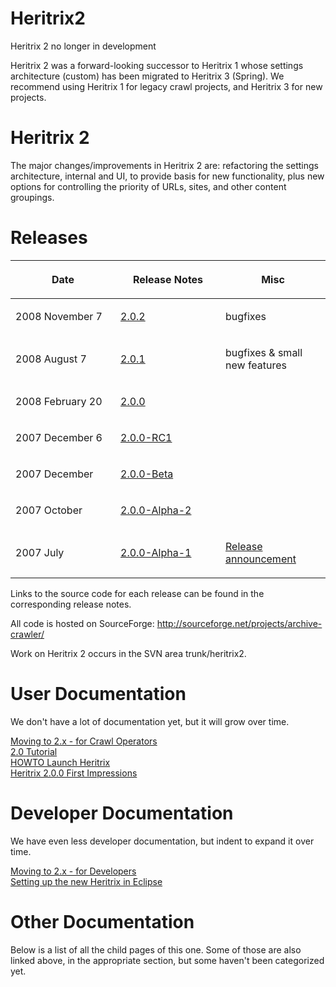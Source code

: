 # Heritrix2

Heritrix 2 no longer in development

Heritrix 2 was a forward-looking successor to Heritrix 1 whose settings
architecture (custom) has been migrated to Heritrix 3 (Spring). We
recommend using Heritrix 1 for legacy crawl projects, and Heritrix 3 for
new projects.

# Heritrix 2

The major changes/improvements in Heritrix 2 are: refactoring the
settings architecture, internal and UI, to provide basis for new
functionality, plus new options for controlling the priority of URLs,
sites, and other content groupings.

# Releases

<table>
<colgroup>
<col style="width: 33%" />
<col style="width: 33%" />
<col style="width: 33%" />
</colgroup>
<thead>
<tr class="header">
<th><p>Date</p></th>
<th><p>Release Notes</p></th>
<th><p>Misc</p></th>
</tr>
</thead>
<tbody>
<tr class="odd">
<td><p>2008 November 7</p></td>
<td><p><a href="2.0.2%20Release%20Notes">2.0.2</a></p></td>
<td><p>bugfixes</p></td>
</tr>
<tr class="even">
<td><p>2008 August 7</p></td>
<td><p><a href="2.0.1%20Release%20Notes">2.0.1</a></p></td>
<td><p>bugfixes &amp; small new features</p></td>
</tr>
<tr class="odd">
<td><p>2008 February 20</p></td>
<td><p><a href="2.0.0%20Release%20Notes">2.0.0</a></p></td>
<td><p> </p></td>
</tr>
<tr class="even">
<td><p>2007 December 6</p></td>
<td><p><a href="2.0.0-RC1%20Release%20Notes">2.0.0-RC1</a></p></td>
<td><p> </p></td>
</tr>
<tr class="odd">
<td><p>2007 December</p></td>
<td><p><a href="2.0.0-beta%20Release%20Notes">2.0.0-Beta</a></p></td>
<td><p> </p></td>
</tr>
<tr class="even">
<td><p>2007 October</p></td>
<td><p><a href="2.0.0-alpha-2%20Release%20Notes">2.0.0-Alpha-2</a></p></td>
<td><p> </p></td>
</tr>
<tr class="odd">
<td><p>2007 July</p></td>
<td><p><a href="2.0.0-alpha-1%20Release%20Notes">2.0.0-Alpha-1</a></p></td>
<td><p><a href="http://tech.groups.yahoo.com/group/archive-crawler/message/4449">Release announcement</a></p></td>
</tr>
</tbody>
</table>

Links to the source code for each release can be found in the
corresponding release notes.

All code is hosted on SourceForge:
<http://sourceforge.net/projects/archive-crawler/>

Work on Heritrix 2 occurs in the SVN area trunk/heritrix2.

# User Documentation

We don't have a lot of documentation yet, but it will grow over time.

[Moving to 2.x - for Crawl
Operators](Moving%20to%202.x%20-%20for%20Crawl%20Operators)  
[2.0 Tutorial](2.0%20Tutorial)  
[HOWTO Launch Heritrix](HOWTO%20Launch%20Heritrix)  
[Heritrix 2.0.0 First
Impressions](Heritrix%202.0.0%20First%20Impressions)

# Developer Documentation

We have even less developer documentation, but indent to expand it over
time.

[Moving to 2.x - for
Developers](Moving%20to%202.x%20-%20for%20Developers)  
[Setting up the new Heritrix in
Eclipse](Setting%20up%20the%20new%20Heritrix%20in%20Eclipse)

# Other Documentation

Below is a list of all the child pages of this one. Some of those are
also linked above, in the appropriate section, but some haven't been
categorized yet.
